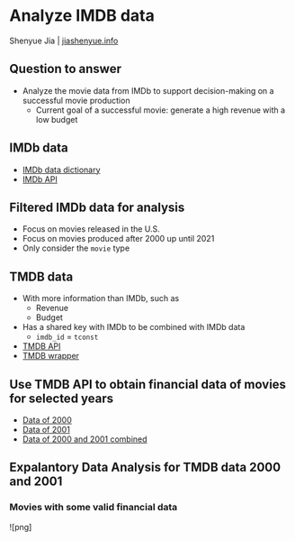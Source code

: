 # Analyze IMDB data

Shenyue Jia | [jiashenyue.info](https://jiashenyue.info)

## Question to answer
- Analyze the movie data from IMDb to support decision-making on a successful movie production
  - Current goal of a successful movie: generate a high revenue with a low budget

## IMDb data
- [IMDb data dictionary](https://www.imdb.com/interfaces/)
- [IMDb API](https://developer.imdb.com/)

## Filtered IMDb data for analysis
- Focus on movies released in the U.S.
- Focus on movies produced after 2000 up until 2021
- Only consider the `movie` type

## TMDB data
- With more information than IMDb, such as
  - Revenue
  - Budget
- Has a shared key with IMDb to be combined with IMDb data
  - `imdb_id` = `tconst`
- [TMDB API](https://developers.themoviedb.org/3/getting-started/introduction)
- [TMDB wrapper](https://github.com/celiao/tmdbsimple)

## Use TMDB API to obtain financial data of movies for selected years
- [Data of 2000](https://github.com/jiashenyue/project3-imdb-data/blob/main/Data/final_tmdb_data_2000.csv.gz)
- [Data of 2001](https://github.com/jiashenyue/project3-imdb-data/blob/main/Data/final_tmdb_data_2001.csv.gz)
- [Data of 2000 and 2001 combined](https://github.com/jiashenyue/project3-imdb-data/blob/main/Data/tmdb_results_combined.csv.gz)

## Expalantory Data Analysis for TMDB data 2000 and 2001
### Movies with some valid financial data
![png]

